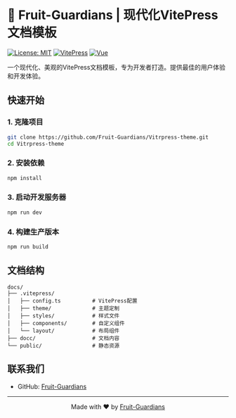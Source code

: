 # 🍎 Fruit-Guardians | 现代化VitePress文档模板

[![License: MIT](https://img.shields.io/badge/License-MIT-yellow.svg)](https://opensource.org/licenses/MIT)
[![VitePress](https://img.shields.io/badge/VitePress-1.2.3-blue.svg)](https://vitepress.dev/)
[![Vue](https://img.shields.io/badge/Vue-3.4.14-green.svg)](https://vuejs.org/)

一个现代化、美观的VitePress文档模板，专为开发者打造。提供最佳的用户体验和开发体验。

##  快速开始

### 1. 克隆项目

```bash
git clone https://github.com/Fruit-Guardians/Vitrpress-theme.git
cd Vitrpress-theme
```
### 2. 安装依赖

```bash
npm install
```
### 3. 启动开发服务器

```bash
npm run dev
```
### 4. 构建生产版本

```bash
npm run build
```
## 文档结构

```
docs/
├── .vitepress/
│   ├── config.ts          # VitePress配置
│   ├── theme/             # 主题定制
│   ├── styles/            # 样式文件
│   ├── components/        # 自定义组件
│   └── layout/            # 布局组件
├── docc/                  # 文档内容
└── public/                # 静态资源
```
## 联系我们

- GitHub: [Fruit-Guardians](https://github.com/Fruit-Guardians)

---

<div align="center">
  <p>Made with ❤️ by <a href="https://github.com/Fruit-Guardians">Fruit-Guardians</a></p>
</div>

